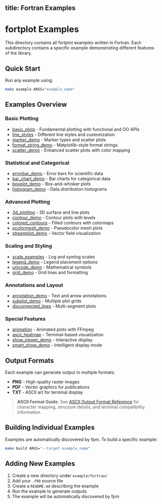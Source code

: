 title: Fortran Examples
---

# fortplot Examples

This directory contains all fortplot examples written in Fortran. Each subdirectory contains a specific example demonstrating different features of the library.

## Quick Start

Run any example using:

```bash
make example ARGS="example_name"
```

## Examples Overview

### Basic Plotting
- [basic_plots](./basic_plots/) - Fundamental plotting with functional and OO APIs
- [line_styles](./line_styles/) - Different line styles and customization
- [marker_demo](./marker_demo/) - Marker types and scatter plots
- [format_string_demo](./format_string_demo/) - Matplotlib-style format strings
- [scatter_demo](./scatter_demo/) - Enhanced scatter plots with color mapping

### Statistical and Categorical
- [errorbar_demo](./errorbar_demo/) - Error bars for scientific data
- [bar_chart_demo](./bar_chart_demo/) - Bar charts for categorical data
- [boxplot_demo](./boxplot_demo/) - Box-and-whisker plots
- [histogram_demo](./histogram_demo/) - Data distribution histograms

### Advanced Plotting
- [3d_plotting](./3d_plotting/) - 3D surface and line plots
- [contour_demo](./contour_demo/) - Contour plots with levels
- [colored_contours](./colored_contours/) - Filled contours with colormaps
- [pcolormesh_demo](./pcolormesh_demo/) - Pseudocolor mesh plots
- [streamplot_demo](./streamplot_demo/) - Vector field visualization

### Scaling and Styling
- [scale_examples](./scale_examples/) - Log and symlog scales
- [legend_demo](./legend_demo/) - Legend placement options
- [unicode_demo](./unicode_demo/) - Mathematical symbols
- [grid_demo](./grid_demo/) - Grid lines and formatting

### Annotations and Layout
- [annotation_demo](./annotation_demo/) - Text and arrow annotations
- [subplot_demo](./subplot_demo/) - Multiple plot grids
- [disconnected_lines](./disconnected_lines/) - Multi-segment plots

### Special Features
- [animation](./animation/) - Animated plots with FFmpeg
- [ascii_heatmap](./ascii_heatmap/) - Terminal-based visualization
- [show_viewer_demo](./show_viewer_demo/) - Interactive display
- [smart_show_demo](./smart_show_demo/) - Intelligent display mode

## Output Formats

Each example can generate output in multiple formats:
- **PNG** - High-quality raster images
- **PDF** - Vector graphics for publications
- **TXT** - ASCII art for terminal display

> **ASCII Format Guide**: See [ASCII Output Format Reference](../doc/ascii_output_format.md) for character mapping, structure details, and terminal compatibility information.

## Building Individual Examples

Examples are automatically discovered by fpm. To build a specific example:

```bash
make build ARGS="--target example_name"
```

## Adding New Examples

1. Create a new directory under `example/fortran/`
2. Add your `.f90` source file
3. Create a `README.md` describing the example
4. Run the example to generate outputs
5. The example will be automatically discovered by fpm